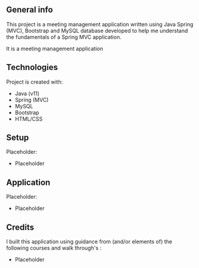 ## General info
This project is a meeting management application written using Java Spring (MVC), Bootstrap and MySQL database developed to help me understand the fundamentals of a Spring MVC  application.  

It is a meeting management application
	
## Technologies
Project is created with:
* Java (v11)
* Spring (MVC)
* MySQL
* Bootstrap
* HTML/CSS

## Setup
Placeholder:
* Placeholder


## Application
Placeholder:
* Placeholder

## Credits
I built this application using guidance from (and/or elements of) the following courses and walk through's :
* Placeholder